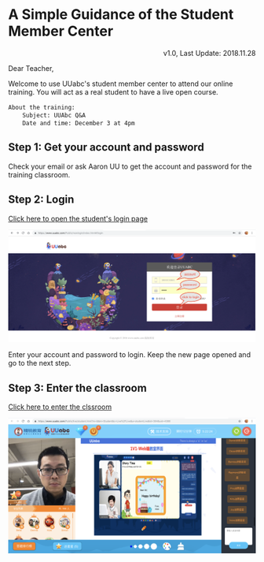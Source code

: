 # A Simple Guidance of the Student Member Center

<!-- <link rel="stylesheet" href="https://yanwei.github.io/auto-number-title.css" /> -->

<p align='right'>v1.0, Last Update: 2018.11.28</p>

Dear Teacher,

Welcome to use UUabc's student member center to attend our online training. You will act as a real student to have a live open course.

```text
About the training:
    Subject: UUAbc Q&A
    Date and time: December 3 at 4pm
```

## Step 1: Get your account and password

Check your email or ask Aaron UU to get the account and password for the training classroom.

## Step 2: Login

[Click here to open the student's login page](https://www.uuabc.com/Public/newlogin/index.html#/login)

![login](login.png)

Enter your account and password to login. Keep the new page opened and go to the next step.

## Step 3: Enter the classroom

[Click here to enter the clssroom](http://www.uuabc.com/shapeLive.html?cid=388)

![classroom](classroom.png)

